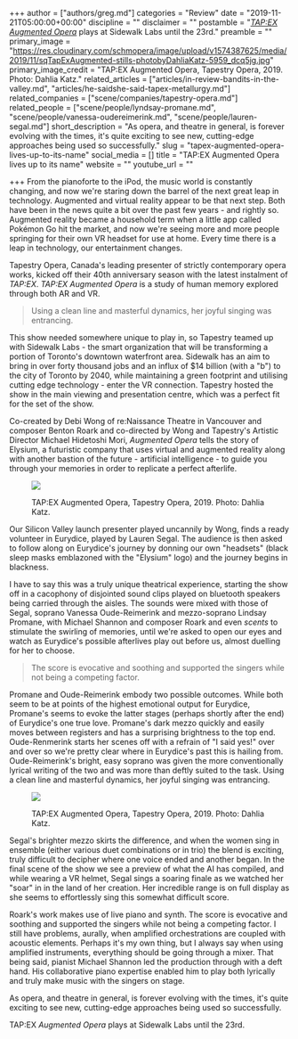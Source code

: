 +++
author = ["authors/greg.md"]
categories = "Review"
date = "2019-11-21T05:00:00+00:00"
discipline = ""
disclaimer = ""
postamble = "[_TAP:EX Augmented Opera_](https://tapestryopera.com/tapex-augmented-opera/) plays at Sidewalk Labs until the 23rd."
preamble = ""
primary_image = "https://res.cloudinary.com/schmopera/image/upload/v1574387625/media/2019/11/sqTapExAugmented-stills-photobyDahliaKatz-5959_dcq5jg.jpg"
primary_image_credit = "TAP:EX Augmented Opera, Tapestry Opera, 2019. Photo: Dahlia Katz."
related_articles = ["articles/in-review-bandits-in-the-valley.md", "articles/he-saidshe-said-tapex-metallurgy.md"]
related_companies = ["scene/companies/tapestry-opera.md"]
related_people = ["scene/people/lyndsay-promane.md", "scene/people/vanessa-oudereimerink.md", "scene/people/lauren-segal.md"]
short_description = "As opera, and theatre in general, is forever evolving with the times, it's quite exciting to see new, cutting-edge approaches being used so successfully."
slug = "tapex-augmented-opera-lives-up-to-its-name"
social_media = []
title = "TAP:EX Augmented Opera lives up to its name"
website = ""
youtube_url = ""

+++
From the pianoforte to the iPod, the music world is constantly changing, and now we're staring down the barrel of the next great leap in technology. Augmented and virtual reality appear to be that next step. Both have been in the news quite a bit over the past few years - and rightly so. Augmented reality became a household term when a little app called Pokémon Go hit the market, and now we're seeing more and more people springing for their own VR headset for use at home. Every time there is a leap in technology, our entertainment changes.

Tapestry Opera, Canada's leading presenter of strictly contemporary opera works, kicked off their 40th anniversary season with the latest instalment of _TAP:EX_. _TAP:EX Augmented Opera_ is a study of human memory explored through both AR and VR.

> Using a clean line and masterful dynamics, her joyful singing was entrancing.

This show needed somewhere unique to play in, so Tapestry teamed up with Sidewalk Labs - the smart organization that will be transforming a portion of Toronto's downtown waterfront area. Sidewalk has an aim to bring in over forty thousand jobs and an influx of $14 billion (with a "b") to the city of Toronto by 2040, while maintaining a green footprint and utilising cutting edge technology - enter the VR connection. Tapestry hosted the show in the main viewing and presentation centre, which was a perfect fit for the set of the show.

Co-created by Debi Wong of re:Naissance Theatre in Vancouver and composer Benton Roark and co-directed by Wong and Tapestry's Artistic Director Michael Hidetoshi Mori, _Augmented Opera_ tells the story of Elysium, a futuristic company that uses virtual and augmented reality along with another bastion of the future - artificial intelligence - to guide you through your memories in order to replicate a perfect afterlife.

<figure data-type="image">

![](https://res.cloudinary.com/schmopera/image/upload/v1574388213/media/2019/11/TapExAugmented-stills-photobyDahliaKatz-5885_z12mwe.jpg)

<figcaption>TAP:EX Augmented Opera, Tapestry Opera, 2019. Photo: Dahlia Katz.</figcaption>  
</figure>

Our Silicon Valley launch presenter played uncannily by Wong, finds a ready volunteer in Eurydice, played by Lauren Segal. The audience is then asked to follow along on Eurydice's journey by donning our own "headsets" (black sleep masks emblazoned with the "Elysium" logo) and the journey begins in blackness.

I have to say this was a truly unique theatrical experience, starting the show off in a cacophony of disjointed sound clips played on bluetooth speakers being carried through the aisles. The sounds were mixed with those of Segal, soprano Vanessa Oude-Reimerink and mezzo-soprano Lindsay Promane, with Michael Shannon and composer Roark and even _scents_ to stimulate the swirling of memories, until we're asked to open our eyes and watch as Eurydice's possible afterlives play out before us, almost duelling for her to choose.

> The score is evocative and soothing and supported the singers while not being a competing factor.

Promane and Oude-Reimerink embody two possible outcomes. While both seem to be at points of the highest emotional output for Eurydice, Promane's seems to evoke the latter stages (perhaps shortly after the end) of Eurydice's one true love. Promane's dark mezzo quickly and easily moves between registers and has a surprising brightness to the top end. Oude-Renmerink starts her scenes off with a refrain of "I said yes!" over and over so we're pretty clear where in Eurydice's past this is hailing from. Oude-Reimerink's bright, easy soprano was given the more conventionally lyrical writing of the two and was more than deftly suited to the task. Using a clean line and masterful dynamics, her joyful singing was entrancing.

<figure data-type="image">

![](https://res.cloudinary.com/schmopera/image/upload/v1574388227/media/2019/11/TapExAugmented-stills-photobyDahliaKatz-5954_znxqll.jpg)

<figcaption>TAP:EX Augmented Opera, Tapestry Opera, 2019. Photo: Dahlia Katz.</figcaption>  
</figure>

Segal's brighter mezzo skirts the difference, and when the women sing in ensemble (either various duet combinations or in trio) the blend is exciting, truly difficult to decipher where one voice ended and another began. In the final scene of the show we see a preview of what the AI has compiled, and while wearing a VR helmet, Segal sings a soaring finale as we watched her "soar" in in the land of her creation. Her incredible range is on full display as she seems to effortlessly sing this somewhat difficult score.

Roark's work makes use of live piano and synth. The score is evocative and soothing and supported the singers while not being a competing factor. I still have problems, aurally, when amplified orchestrations are coupled with acoustic elements. Perhaps it's my own thing, but I always say when using amplified instruments, everything should be going through a mixer. That being said, pianist Michael Shannon led the production through with a deft hand. His collaborative piano expertise enabled him to play both lyrically and truly make music with the singers on stage.

As opera, and theatre in general, is forever evolving with the times, it's quite exciting to see new, cutting-edge approaches being used so successfully.

TAP:EX _Augmented_ _Opera_ plays at Sidewalk Labs until the 23rd.